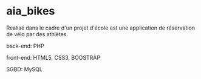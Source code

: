# aia_bikes

Realisé dans le cadre d'un projet d'école est une application de réservation de vélo par des athlètes.

back-end: PHP

front-end: HTML5, CSS3, BOOSTRAP

SGBD: MySQL